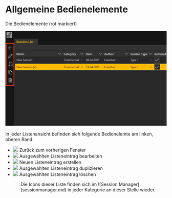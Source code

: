 # Allgemeine Bedienelemente


Die Bedienelemente (rot markiert)

![Placeholder](img/Bedienelemente.PNG)

In jeder Listenansicht befinden sich folgende Bedienelemte am linken, oberen Rand:
<ul>
<li><div><img src="../img/be_arrow.png" /> Zurück zum vorherigen Fenster</div> </li>
<li><div><img src="../img/be_pencil.png"/> Ausgewählten Listeneintrag bearbeiten</div></li>
<li><div><img src="../img/be_new.png"/> Neuen Listeneintrag erstellen</div></li>
<li><div><img src="../img/be_duplicate.png"/> Ausgewählten Listeneintrag duplizieren</div></li>
<li><div><img src="../img/be_delete.png"/> Ausgewählten Listeneintrag löschen</div></li>
<ul>
Die Icons dieser Liste finden sich im ![Session Manager](sessionmanager.md) in jeder Kategorie an dieser Stelle wieder.
